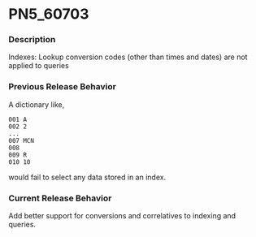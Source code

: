 # PN5_60703

<PageHeader />

### Description

Indexes: Lookup conversion codes (other than times and dates) are not applied to queries



### Previous Release Behavior

A dictionary like,

```
001 A
002 2
...
007 MCN
008
009 R
010 10
```

would fail to select any data stored in an index.



### Current Release Behavior

Add better support for conversions and correlatives to indexing and queries.

  
<PageFooter />
